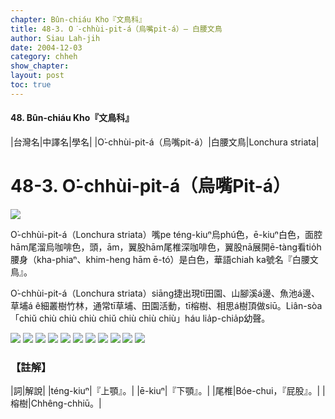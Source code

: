 ```yaml
---
chapter: Bûn-chiáu Kho『文鳥科』
title: 48-3. O͘-chhùi-pit-á（烏嘴pit-á）— 白腰文鳥
author: Siau Lah-jih
date: 2004-12-03    
category: chheh
show_chapter: 
layout: post
toc: true
---
```


#### 48. Bûn-chiáu Kho『文鳥科』


|台灣名|中譯名|學名|
|O͘-chhùi-pit-á（烏嘴pit-á）|白腰文鳥|Lonchura striata|


# 48-3. O͘-chhùi-pit-á（烏嘴Pit-á）

![](../too5/48/48-3-12.白腰文鳥.jpg)


O͘-chhùi-pit-á（Lonchura striata）嘴pe téng-kiuⁿ烏phú色，ē-kiuⁿ白色，面腔hām尾溜烏咖啡色，頭，ām，翼股hām尾椎深咖啡色，翼股nā展開ē-tàng看tio̍h腰身（kha-phiaⁿ、khim-heng hām ē-tó͘）是白色，華語chiah ka號名『白腰文鳥』。

O͘-chhùi-pit-á（Lonchura striata）siāng捷出現tī田園、山腳溪á邊、魚池á邊、草埔á ê細叢樹竹林，通常tī草埔、田園活動，tī榕樹、相思á樹頂做siū。Liân-sòa「chiŭ chiù chiù chiù chiŭ chiù chiù chiù」háu lia̍p-chia̍p幼聲。



![](../too5/48/48-3-9.白腰文鳥.jpg)
![](../too5/48/48-3-8.白腰文鳥.jpg)
![](../too5/48/48-3-10.白腰文鳥.jpg)
![](../too5/48/48-3-11.白腰文鳥.jpg)
![](../too5/48/48-3-1.白腰文鳥.jpg)
![](../too5/48/48-3-2.白腰文鳥.jpg)
![](../too5/48/48-3-3.白腰文鳥.jpg)
![](../too5/48/48-3-4.白腰文鳥.jpg)
![](../too5/48/48-3-5.白腰文鳥.jpg)
![](../too5/48/48-3-7.白腰文鳥.jpg)
![](../too5/48/48-3-6.白腰文鳥.jpg)




### 【註解】

|詞|解說|
|téng-kiuⁿ|『上顎』。|
|ē-kiuⁿ|『下顎』。|
|尾椎|Bóe-chui，『屁股』。|
|榕樹|Chhêng-chhiū。|



